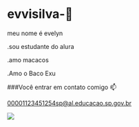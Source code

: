 # evvisilva-💙

meu nome é evelyn


.sou estudante do alura 

.amo macacos

.Amo o Baco Exu

###Você entrar em contato comigo 📫

00001123451254sp@al.educacao.sp.gov.br

![](https://tenor.com/pt-BR/view/pergunta-cavalo-monkey-macaco-gif-20751075)



